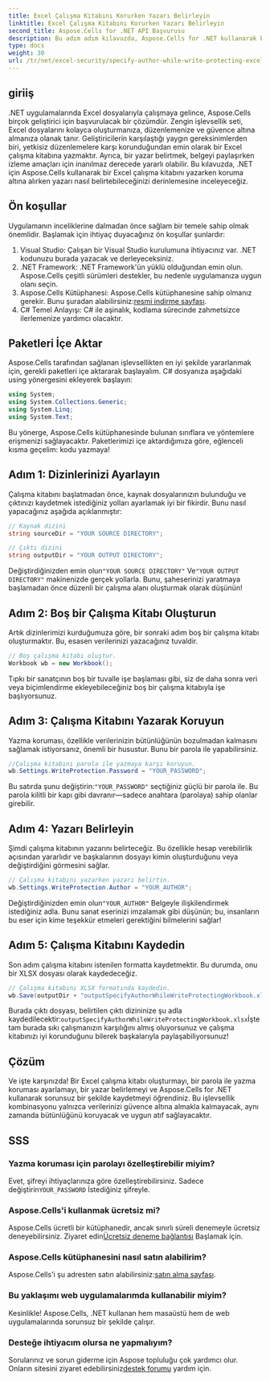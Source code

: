 ```yaml
---
title: Excel Çalışma Kitabını Korurken Yazarı Belirleyin
linktitle: Excel Çalışma Kitabını Korurken Yazarı Belirleyin
second_title: Aspose.Cells for .NET API Başvurusu
description: Bu adım adım kılavuzda, Aspose.Cells for .NET kullanarak bir yazar belirlerken Excel çalışma kitabınızı nasıl yazacağınızı ve koruyacağınızı öğrenin.
type: docs
weight: 30
url: /tr/net/excel-security/specify-author-while-write-protecting-excel-workbook/
---
```

## giriiş

.NET uygulamalarında Excel dosyalarıyla çalışmaya gelince, Aspose.Cells birçok geliştirici için başvurulacak bir çözümdür. Zengin işlevsellik seti, Excel dosyalarını kolayca oluşturmanıza, düzenlemenize ve güvence altına almanıza olanak tanır. Geliştiricilerin karşılaştığı yaygın gereksinimlerden biri, yetkisiz düzenlemelere karşı korunduğundan emin olarak bir Excel çalışma kitabına yazmaktır. Ayrıca, bir yazar belirtmek, belgeyi paylaşırken izleme amaçları için inanılmaz derecede yararlı olabilir. Bu kılavuzda, .NET için Aspose.Cells kullanarak bir Excel çalışma kitabını yazarken koruma altına alırken yazarı nasıl belirtebileceğinizi derinlemesine inceleyeceğiz.

## Ön koşullar

Uygulamanın inceliklerine dalmadan önce sağlam bir temele sahip olmak önemlidir. Başlamak için ihtiyaç duyacağınız ön koşullar şunlardır:

1. Visual Studio: Çalışan bir Visual Studio kurulumuna ihtiyacınız var. .NET kodunuzu burada yazacak ve derleyeceksiniz.
2. .NET Framework: .NET Framework'ün yüklü olduğundan emin olun. Aspose.Cells çeşitli sürümleri destekler, bu nedenle uygulamanıza uygun olanı seçin.
3.  Aspose.Cells Kütüphanesi: Aspose.Cells kütüphanesine sahip olmanız gerekir. Bunu şuradan alabilirsiniz:[resmi indirme sayfası](https://releases.aspose.com/cells/net/).
4. C# Temel Anlayışı: C# ile aşinalık, kodlama sürecinde zahmetsizce ilerlemenize yardımcı olacaktır.

## Paketleri İçe Aktar

Aspose.Cells tarafından sağlanan işlevsellikten en iyi şekilde yararlanmak için, gerekli paketleri içe aktararak başlayalım. C# dosyanıza aşağıdaki using yönergesini ekleyerek başlayın:

```csharp
using System;
using System.Collections.Generic;
using System.Linq;
using System.Text;
```

Bu yönerge, Aspose.Cells kütüphanesinde bulunan sınıflara ve yöntemlere erişmenizi sağlayacaktır. Paketlerimizi içe aktardığımıza göre, eğlenceli kısma geçelim: kodu yazmaya!

## Adım 1: Dizinlerinizi Ayarlayın

Çalışma kitabını başlatmadan önce, kaynak dosyalarınızın bulunduğu ve çıktınızı kaydetmek istediğiniz yolları ayarlamak iyi bir fikirdir. Bunu nasıl yapacağınız aşağıda açıklanmıştır:

```csharp
// Kaynak dizini
string sourceDir = "YOUR SOURCE DIRECTORY";

// Çıktı dizini
string outputDir = "YOUR OUTPUT DIRECTORY";
```

 Değiştirdiğinizden emin olun`"YOUR SOURCE DIRECTORY"` Ve`"YOUR OUTPUT DIRECTORY"` makinenizde gerçek yollarla. Bunu, şaheserinizi yaratmaya başlamadan önce düzenli bir çalışma alanı oluşturmak olarak düşünün!

## Adım 2: Boş bir Çalışma Kitabı Oluşturun

Artık dizinlerimizi kurduğumuza göre, bir sonraki adım boş bir çalışma kitabı oluşturmaktır. Bu, esasen verilerinizi yazacağınız tuvaldir.

```csharp
// Boş çalışma kitabı oluştur.
Workbook wb = new Workbook();
```

Tıpkı bir sanatçının boş bir tuvalle işe başlaması gibi, siz de daha sonra veri veya biçimlendirme ekleyebileceğiniz boş bir çalışma kitabıyla işe başlıyorsunuz.

## Adım 3: Çalışma Kitabını Yazarak Koruyun

Yazma koruması, özellikle verilerinizin bütünlüğünün bozulmadan kalmasını sağlamak istiyorsanız, önemli bir husustur. Bunu bir parola ile yapabilirsiniz.

```csharp
//Çalışma kitabını parola ile yazmaya karşı koruyun.
wb.Settings.WriteProtection.Password = "YOUR_PASSWORD";
```

 Bu satırda şunu değiştirin:`"YOUR_PASSWORD"` seçtiğiniz güçlü bir parola ile. Bu parola kilitli bir kapı gibi davranır—sadece anahtara (parolaya) sahip olanlar girebilir.

## Adım 4: Yazarı Belirleyin

Şimdi çalışma kitabının yazarını belirteceğiz. Bu özellikle hesap verebilirlik açısından yararlıdır ve başkalarının dosyayı kimin oluşturduğunu veya değiştirdiğini görmesini sağlar.

```csharp
// Çalışma kitabını yazarken yazarı belirtin.
wb.Settings.WriteProtection.Author = "YOUR_AUTHOR";
```

 Değiştirdiğinizden emin olun`"YOUR_AUTHOR"` Belgeyle ilişkilendirmek istediğiniz adla. Bunu sanat eserinizi imzalamak gibi düşünün; bu, insanların bu eser için kime teşekkür etmeleri gerektiğini bilmelerini sağlar!

## Adım 5: Çalışma Kitabını Kaydedin

Son adım çalışma kitabını istenilen formatta kaydetmektir. Bu durumda, onu bir XLSX dosyası olarak kaydedeceğiz. 

```csharp
// Çalışma kitabını XLSX formatında kaydedin.
wb.Save(outputDir + "outputSpecifyAuthorWhileWriteProtectingWorkbook.xlsx");
```

 Burada çıktı dosyası, belirtilen çıktı dizininize şu adla kaydedilecektir:`outputSpecifyAuthorWhileWriteProtectingWorkbook.xlsx`İşte tam burada sıkı çalışmanızın karşılığını almış oluyorsunuz ve çalışma kitabınızı iyi korunduğunu bilerek başkalarıyla paylaşabiliyorsunuz!

## Çözüm

Ve işte karşınızda! Bir Excel çalışma kitabı oluşturmayı, bir parola ile yazma koruması ayarlamayı, bir yazar belirlemeyi ve Aspose.Cells for .NET kullanarak sorunsuz bir şekilde kaydetmeyi öğrendiniz. Bu işlevsellik kombinasyonu yalnızca verilerinizi güvence altına almakla kalmayacak, aynı zamanda bütünlüğünü koruyacak ve uygun atıf sağlayacaktır.

## SSS

### Yazma koruması için parolayı özelleştirebilir miyim?  
 Evet, şifreyi ihtiyaçlarınıza göre özelleştirebilirsiniz. Sadece değiştirin`YOUR_PASSWORD` İstediğiniz şifreyle.

### Aspose.Cells'i kullanmak ücretsiz mi?  
 Aspose.Cells ücretli bir kütüphanedir, ancak sınırlı süreli denemeyle ücretsiz deneyebilirsiniz. Ziyaret edin[Ücretsiz deneme bağlantısı](https://releases.aspose.com/) Başlamak için.

### Aspose.Cells kütüphanesini nasıl satın alabilirim?  
 Aspose.Cells'i şu adresten satın alabilirsiniz:[satın alma sayfası](https://purchase.aspose.com/buy).

### Bu yaklaşımı web uygulamalarımda kullanabilir miyim?  
Kesinlikle! Aspose.Cells, .NET kullanan hem masaüstü hem de web uygulamalarında sorunsuz bir şekilde çalışır.

### Desteğe ihtiyacım olursa ne yapmalıyım?  
 Sorularınız ve sorun giderme için Aspose topluluğu çok yardımcı olur. Onların sitesini ziyaret edebilirsiniz[destek forumu](https://forum.aspose.com/c/cells/9) yardım için.